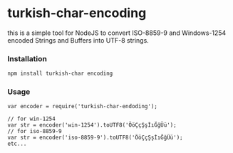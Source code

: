 # turkish-char-encoding

this is a simple tool for NodeJS to convert ISO-8859-9 and Windows-1254 encoded Strings and Buffers into UTF-8 strings.

### Installation
```sh
npm install turkish-char encoding
```

### Usage
```
var encoder = require('turkish-char-endoding');

// for win-1254
var str = encoder('win-1254').toUTF8('ÖöÇçŞşİıĞğÜü');
// for iso-8859-9
var str = encoder('iso-8859-9').toUTF8('ÖöÇçŞşİıĞğÜü');
etc...
```